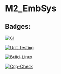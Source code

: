 # M2_EmbSys

## Badges:
[![CI](https://github.com/surendrakumar3010/M2_EmbSys/actions/workflows/main.yml/badge.svg)](https://github.com/surendrakumar3010/M2_EmbSys/actions/workflows/main.yml)

[![Unit Testing](https://github.com/surendrakumar3010/M2_EmbSys/actions/workflows/Unit.yml/badge.svg)](https://github.com/surendrakumar3010/M2_EmbSys/actions/workflows/Unit.yml)

[![Build-Linux](https://github.com/surendrakumar3010/M2_EmbSys/actions/workflows/Build.yml/badge.svg)](https://github.com/surendrakumar3010/M2_EmbSys/actions/workflows/Build.yml)

[![Cpp-Check](https://github.com/surendrakumar3010/M2_EmbSys/actions/workflows/Cpp.yml/badge.svg)](https://github.com/surendrakumar3010/M2_EmbSys/actions/workflows/Cpp.yml)
